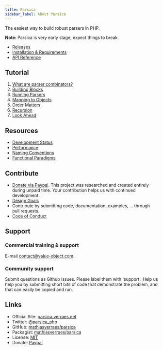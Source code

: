 ```yaml
---
title: Parsica
sidebar_label: About Parsica
---
```


The easiest way to build robust parsers in PHP.

**Note:** Parsica is very early stage, expect things to break. 

* [Releases](releases)
* [Installation & Requirements](installation)
* [API Reference](api/index)

## Tutorial

1. [What are parser combinators?](tutorial/introduction)
1. [Building Blocks](tutorial/building_blocks)
1. [Running Parsers](tutorial/running_parsers)
1. [Mapping to Objects](tutorial/mapping_to_objects)
1. [Order Matters](tutorial/order_matters)
1. [Recursion](tutorial/recursion)
1. [Look Ahead](tutorial/look_ahead)

## Resources

* [Development Status](resources/development_status)
* [Performance](resources/performance)
* [Naming Conventions](resources/naming_conventions)
* [Functional Paradigms](resources/functional_paradigms)

## Contribute

* [Donate via Paypal](https://www.paypal.com/cgi-bin/webscr?cmd=_s-xclick&hosted_button_id=NS4GQXUDXRKQJ&source=url). This project was researched and created entirely during unpaid time. Your contribution helps us with continued development.
* [Design Goals](contribute/design_goals)
* Contribute by submitting code, documentation, examples, ... through pull requests.
* [Code of Conduct](CODE_OF_CONDUCT)

## Support

### Commercial training & support

E-mail [contact@value-object.com](mailto:contact@value-object.com).

### Community support

Submit questions as Github issues. Please label them with 'support'. Help us help you by submitting short bits of code that demonstrate the problem, and that can easily be copied and run. 

## Links

* Official Site: [parsica.verraes.net](https://parsica.verraes.net)
* Twitter: [@parsica_php](https://twitter.com/parsica_php)
* GitHub: [mathiasverraes/parsica](https://github.com/mathiasverraes/parsica)
* Packagist: [mathiasverraes/parsica](https://packagist.org/packages/mathiasverraes/parsica)
* License: [MIT](LICENSE)
* Donate: [Paypal](https://www.paypal.com/cgi-bin/webscr?cmd=_s-xclick&hosted_button_id=NS4GQXUDXRKQJ&source=url)

